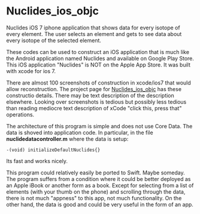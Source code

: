 # Nuclides_ios_objc

Nuclides iOS 7 iphone application that shows data for every isotope of every element.  The user selects an element and gets to see data about every isotope of the selected element.  

These codes can be used to construct an iOS application that is much like the Android application named Nuclides and available on Google Play Store.  This iOS application "Nuclides" is NOT on the Apple App Store.  It was built with xcode for ios 7.  

There are almost 100 screenshots of construction in xcode/ios7 that would allow reconstruction.  The project page for [Nuclides_ios_objc](botanyhelp.github.io/Nuclides_ios_objc) has these constructio details.  There may be text description of the description elsewhere.  Looking over screenshots is tedious but possibly less tedious than reading mediocre text description of xCode "click this, press that" operations. 

The architecture of this program is simple and does not use Core Data.  The data is shoved into application code.  In particular, in the file **nuclidedatacontroller.m** where the data is setup:

```
-(void) initializeDefaultNuclides{}  
```

Its fast and works nicely.  

This program could relatively easily be ported to Swift.  Maybe someday.  The program suffers from a condition where it could be better deployed as an Apple iBook or another form as a book.  Except for selecting from a list of elements (with your thumb on the phone) and scrolling through the data, there is not much "appness" to this app, not much functionality.  On the other hand, the data is good and could be very useful in the form of an app. 

